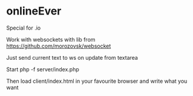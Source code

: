 # onlineEver

Special for .io

Work with websockets with lib from https://github.com/morozovsk/websocket

Just send current text to ws on update from textarea

Start
php -f server/index.php

Then load client/index.html in your favourite browser and write what you want
